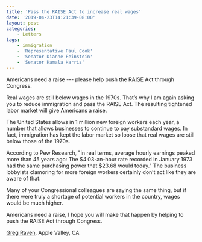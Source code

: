 ```yaml
---
title: 'Pass the RAISE Act to increase real wages'
date: '2019-04-23T14:21:39-08:00'
layout: post
categories:
    - Letters
tags:
    - immigration
    - 'Representative Paul Cook'
    - 'Senator Dianne Feinstein'
    - 'Senator Kamala Harris'
---
```


Americans need a raise --- please help push the RAISE Act through Congress.

Real wages are still below wages in the 1970s. That’s why I am again asking you to reduce immigration and pass the RAISE Act. The resulting tightened labor market will give Americans a raise.

The United States allows in 1 million new foreign workers each year, a number that allows businesses to continue to pay substandard wages. In fact, immigration has kept the labor market so loose that real wages are still below those of the 1970s.

According to Pew Research, "in real terms, average hourly earnings peaked more than 45 years ago: The $4.03-an-hour rate recorded in January 1973 had the same purchasing power that $23.68 would today." The business lobbyists clamoring for more foreign workers certainly don’t act like they are aware of that.

Many of your Congressional colleagues are saying the same thing, but if there were truly a shortage of potential workers in the country, wages would be much higher.

Americans need a raise, I hope you will make that happen by helping to push the RAISE Act through Congress.

[Greg Raven](https://www.gregraven.org/), Apple Valley, CA